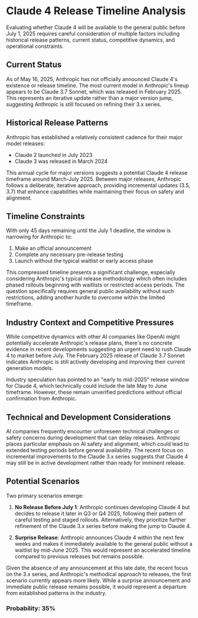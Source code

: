 # Claude 4 Release Timeline Analysis

Evaluating whether Claude 4 will be available to the general public before July 1, 2025 requires careful consideration of multiple factors including historical release patterns, current status, competitive dynamics, and operational constraints.

## Current Status

As of May 16, 2025, Anthropic has not officially announced Claude 4's existence or release timeline. The most current model in Anthropic's lineup appears to be Claude 3.7 Sonnet, which was released in February 2025. This represents an iterative update rather than a major version jump, suggesting Anthropic is still focused on refining their 3.x series.

## Historical Release Patterns

Anthropic has established a relatively consistent cadence for their major model releases:
- Claude 2 launched in July 2023
- Claude 3 was released in March 2024

This annual cycle for major versions suggests a potential Claude 4 release timeframe around March-July 2025. Between major releases, Anthropic follows a deliberate, iterative approach, providing incremental updates (3.5, 3.7) that enhance capabilities while maintaining their focus on safety and alignment.

## Timeline Constraints

With only 45 days remaining until the July 1 deadline, the window is narrowing for Anthropic to:
1. Make an official announcement
2. Complete any necessary pre-release testing
3. Launch without the typical waitlist or early access phase

This compressed timeline presents a significant challenge, especially considering Anthropic's typical release methodology which often includes phased rollouts beginning with waitlists or restricted access periods. The question specifically requires general public availability without such restrictions, adding another hurdle to overcome within the limited timeframe.

## Industry Context and Competitive Pressures

While competitive dynamics with other AI companies like OpenAI might potentially accelerate Anthropic's release plans, there's no concrete evidence in recent developments suggesting an urgent need to rush Claude 4 to market before July. The February 2025 release of Claude 3.7 Sonnet indicates Anthropic is still actively developing and improving their current generation models.

Industry speculation has pointed to an "early to mid-2025" release window for Claude 4, which technically could include the late May to June timeframe. However, these remain unverified predictions without official confirmation from Anthropic.

## Technical and Development Considerations

AI companies frequently encounter unforeseen technical challenges or safety concerns during development that can delay releases. Anthropic places particular emphasis on AI safety and alignment, which could lead to extended testing periods before general availability. The recent focus on incremental improvements to the Claude 3.x series suggests that Claude 4 may still be in active development rather than ready for imminent release.

## Potential Scenarios

Two primary scenarios emerge:

1. **No Release Before July 1**: Anthropic continues developing Claude 4 but decides to release it later in Q3 or Q4 2025, following their pattern of careful testing and staged rollouts. Alternatively, they prioritize further refinement of the Claude 3.x series before making the jump to Claude 4.

2. **Surprise Release**: Anthropic announces Claude 4 within the next few weeks and makes it immediately available to the general public without a waitlist by mid-June 2025. This would represent an accelerated timeline compared to previous releases but remains possible.

Given the absence of any announcement at this late date, the recent focus on the 3.x series, and Anthropic's methodical approach to releases, the first scenario currently appears more likely. While a surprise announcement and immediate public release remains possible, it would represent a departure from established patterns in the industry.

### Probability: 35%